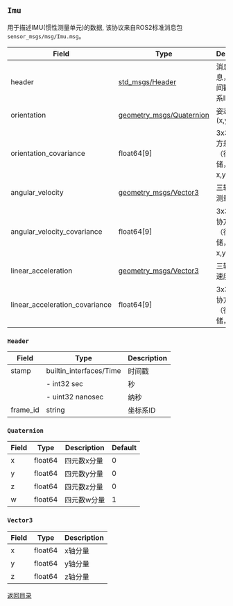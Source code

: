 ## `Imu`

用于描述IMU(惯性测量单元)的数据, 该协议来自ROS2标准消息包`sensor_msgs/msg/Imu.msg`。

| Field                          | Type                                    | Description                                    |
| ------------------------------ | --------------------------------------- | ---------------------------------------------- |
| header                         | [std_msgs/Header](#header)              | 消息头信息，包含时间戳、坐标系ID               |
| orientation                    | [geometry_msgs/Quaternion](#quaternion) | 姿态四元数 (x,y,z,w)                           |
| orientation_covariance         | float64[9]                              | 3x3姿态协方差矩阵（行优先存储，关于x,y,z轴）   |
| angular_velocity               | [geometry_msgs/Vector3](#vector3)       | 三轴角速度测量值                               |
| angular_velocity_covariance    | float64[9]                              | 3x3角速度协方差矩阵（行优先存储，关于x,y,z轴） |
| linear_acceleration            | [geometry_msgs/Vector3](#vector3)       | 三轴线性加速度测量值                           |
| linear_acceleration_covariance | float64[9]                              | 3x3加速度协方差矩阵（行优先存储，x,y,z）       |

### `Header`
| Field    | Type                    | Description |
| -------- | ----------------------- | ----------- |
| stamp    | builtin_interfaces/Time | 时间戳      |
|          | - int32 sec             | 秒          |
|          | - uint32 nanosec        | 纳秒        |
| frame_id | string                  | 坐标系ID    |

### `Quaternion`
| Field | Type    | Description | Default |
| ----- | ------- | ----------- | ------- |
| x     | float64 | 四元数x分量 | 0       |
| y     | float64 | 四元数y分量 | 0       |
| z     | float64 | 四元数z分量 | 0       |
| w     | float64 | 四元数w分量 | 1       |

### `Vector3`
| Field | Type    | Description |
| ----- | ------- | ----------- |
| x     | float64 | x轴分量     |
| y     | float64 | y轴分量     |
| z     | float64 | z轴分量     |

[返回目录](../chapter2_protoclos.md)